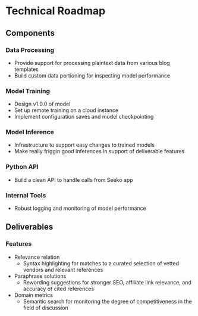 # Technical Roadmap

## Components

### Data Processing

* Provide support for processing plaintext data from various blog templates
* Build custom data portioning for inspecting model performance

### Model Training

* Design v1.0.0 of model
* Set up remote training on a cloud instance
* Implement configuration saves and model checkpointing

### Model Inference

* Infrastructure to support easy changes to trained models
* Make really friggin good inferences in support of deliverable features

### Python API

* Build a clean API to handle calls from Seeko app

### Internal Tools

* Robust logging and monitoring of model performance

## Deliverables

### Features

* Relevance relation
  * Syntax highlighting for matches to a curated selection of vetted vendors and relevant references
* Paraphrase solutions
  * Rewording suggestions for stronger SEO, affiliate link relevance, and accuracy of cited references
* Domain metrics
  * Semantic search for monitoring the degree of competitiveness in the field of discussion

